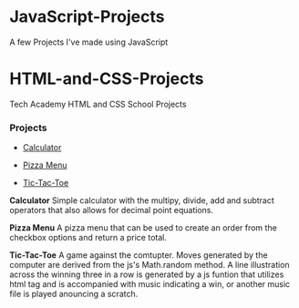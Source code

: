 # JavaScript-Projects

A few Projects I've made using JavaScript

# HTML-and-CSS-Projects
Tech Academy HTML and CSS School Projects

### Projects

+ [Calculator]() 

+ [Pizza Menu]()

+ [Tic-Tac-Toe]()

**Calculator** Simple calculator with the multipy, divide, add and subtract operators that also allows for decimal point equations.

**Pizza Menu** A pizza menu that can be used to create an order from the checkbox options and return a price total.

**Tic-Tac-Toe** A game against the comtupter. Moves generated by the computer are derived from the js's Math.random method. A line illustration across the winning three in a row is generated by a js funtion that utilizes <canvas> html tag and is accompanied with music indicating a win, or another music file is played anouncing a scratch.
